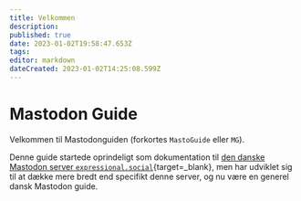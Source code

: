 ```yaml
---
title: Velkommen
description: 
published: true
date: 2023-01-02T19:58:47.653Z
tags: 
editor: markdown
dateCreated: 2023-01-02T14:25:08.599Z
---
```


# Mastodon Guide

Velkommen til Mastodonguiden (forkortes `MastoGuide` eller `MG`).

Denne guide startede oprindeligt som dokumentation til [den danske Mastodon server `expressional.social`](https://expressional.social/){target=_blank}, men har udviklet sig til at dække mere bredt end specifikt denne server, og nu være en generel dansk Mastodon guide. 